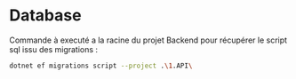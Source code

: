 # Database

Commande à executé a la racine du projet Backend pour récupérer le script sql issu des migrations :
``` bash
dotnet ef migrations script --project .\1.API\
```